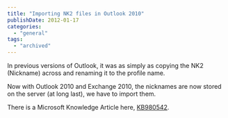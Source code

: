 ```yaml
---
title: "Importing NK2 files in Outlook 2010"
publishDate: 2012-01-17
categories: 
  - "general"
tags:
  - "archived"
---
```


In previous versions of Outlook, it was as simply as copying the NK2 (Nickname) across and renaming it to the profile name.

Now with Outlook 2010 and Exchange 2010, the nicknames are now stored on the server (at long last), we have to import them.

There is a Microsoft Knowledge Article here, [KB980542](https://support.microsoft.com/kb/980542#ImportNK2Files_Outlook).

